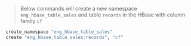 
> Below commands will create a new namespace `eng_hbase_table_sales` and table `records` in the HBase with column family `cf`

```bash
create_namespace "eng_hbase_table_sales"
create "eng_hbase_table_sales:records", "cf"
```
